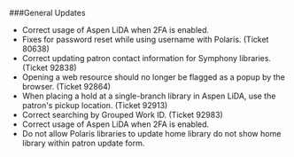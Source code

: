 ###General Updates
- Correct usage of Aspen LiDA when 2FA is enabled.
- Fixes for password reset while using username with Polaris. (Ticket 80638)
- Correct updating patron contact information for Symphony libraries. (Ticket 92838)
- Opening a web resource should no longer be flagged as a popup by the browser. (Ticket 92864)
- When placing a hold at a single-branch library in Aspen LiDA, use the patron's pickup location. (Ticket 92913)
- Correct searching by Grouped Work ID. (Ticket 92983)
- Correct usage of Aspen LiDA when 2FA is enabled. 
- Do not allow Polaris libraries to update home library do not show home library within patron update form. 